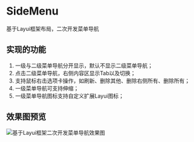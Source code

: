 # SideMenu
基于Layui框架布局，二次开发菜单导航

## 实现的功能
1. 一级与二级菜单导航分开显示，默认不显示二级菜单导航；
2. 点击二级菜单导航，右侧内容区显示Tab以及切换；
3. 支持鼠标右击选项卡操作，如刷新、删除其他、删除右侧所有、删除所有；
4. 一级菜单导航可支持伸缩；
5. 一级菜单导航图标支持自定义扩展Layui图标；


## 效果图预览
![基于Layui框架二次开发菜单导航效果图](https://cdn.jsdelivr.net/gh/yqyown/blogpic/gif/SideMenuForLayui.gif)


